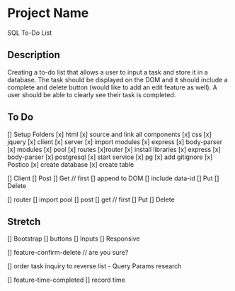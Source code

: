 # Project Name

SQL To-Do List

## Description

Creating a to-do list that allows a user to input a task and store it in a database. The task should be displayed on the DOM and it should include a complete and delete button (would like to add an edit feature as well). A user should be able to clearly see their task is completed. 

## To Do

[] Setup Folders
    [x] html
        [x] source and link all components
    [x] css
    [x] jquery
    [x] client
    [x] server
        [x] import modules
            [x] express
            [x] body-parser
    [x] modules
        [x] pool
    [x] routes
        [x]router
    [x] install libraries
        [x] express
        [x] body-parser
        [x] postgresql
            [x] start service
        [x] pg
    [x] add gitignore
    [x] Postico
        [x] create database
        [x] create table

[] Client
    [] Post
    [] Get  // first
        [] append to DOM
        [] include data-id
    [] Put
    [] Delete

[] router
    [] import pool
    [] post
    [] get  // first
    [] Put
    [] Delete

## Stretch

[] Bootstrap
    [] buttons
    [] Inputs
    [] Responsive

[] feature-confirm-delete    // are you sure?

[] order task inquiry to reverse list  - Query Params research

[] feature-time-completed
    [] record time




